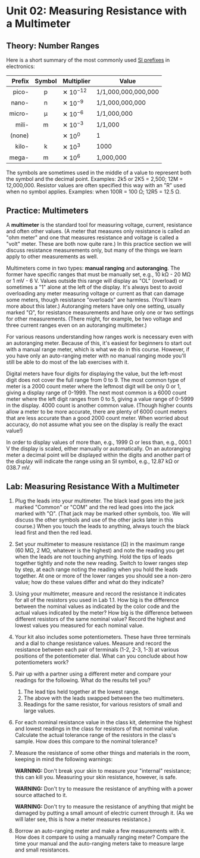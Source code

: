 Unit 02: Measuring Resistance with a Multimeter
===============================================

Theory: Number Ranges
---------------------

Here is a short summary of the most commonly used [SI prefixes][SI] in
electronics:


| Prefix | Symbol | Multiplier   | Value
| ------:|:------:| ------------ | -----------
| pico-  | p      | ✕ $10^{-12}$ | 1/1,000,000,000,000
| nano-  | n      | ✕ $10^{-9}$  | 1/1,000,000,000
| micro- | µ      | ✕ $10^{-6}$  | 1/1,000,000
| mili-  | m      | ✕ $10^{-3}$  | 1/1,000
| (none) |        | ✕ $10^0$     | 1
| kilo-  | k      | ✕ $10^3$     | 1000
| mega-  | m      | ✕ $10^6$     | 1,000,000


The symbols are sometimes used in the middle of a value to represent
both the symbol and the decimal point. Examples: 2k5 or 2K5 = 2,500;
12M = 12,000,000. Resistor values are often specified this way with an
"R" used when no symbol applies. Examples: when 100R = 100 Ω;  12R5 =
12.5 Ω.

[SI]: https://en.wikipedia.org/wiki/Metric_prefix


Practice: Multimeters
---------------------

A **multimeter** is the standard tool for measuring voltage, current,
resistance and often other values. (A meter that measures only
resistance is called an "ohm meter" and one that measures resistance
and voltage is called a "volt" meter. These are both now quite rare.)
In this practice section we will discuss resistance measurements only,
but many of the things we learn apply to other measurements as well.

Multimeters come in two types: **manual ranging** and **autoranging**.
The former have specific ranges that must be manually set,
e.g., 10 kΩ - 20 MΩ or 1 mV - 6 V. Values outside this range will
display as "OL" (overload) or sometimes a "1" alone at the left of the
display. It's always best to avoid overloading any meter measuring
voltage or current as that can damage some meters, though resistance
"overloads" are harmless. (You'll learn more about this later.)
Autoranging meters have only one setting, usually marked "Ω", for
resistance measurements and have only one or two settings for other
measurements. (There might, for example, be two voltage and three
current ranges even on an autoranging multimeter.)

For various reasons understanding how ranges work is necessary even
with an autoranging meter. Because of this, it's easiest for beginners
to start out with a manual range meter, which is what we do in this
course. However, if you have only an auto-ranging meter with no manual
ranging mode you'll still be able to do most of the lab exercises with
it.

Digital meters have four digits for displaying the value, but the
left-most digit does not cover the full range from 0 to 9. The most
common type of meter is a 2000 count meter where the leftmost digit
will be only 0 or 1, giving a display range of 0-1999. The next most
common is a 6000 count meter where the left digit ranges from 0 to 5,
giving a value range of 0-5999 in the display. 4000 count is another
common value. (Though higher counts allow a meter to be more accurate,
there are plenty of 6000 count meters that are less accurate than a
good 2000 count meter. When worried about accuracy, do not assume what
you see on the display is really the exact value!)

In order to display values of more than, e.g., 1999 Ω or less than,
e.g., 000.1 V the display is scaled, either manually or automatically.
On an autoranging meter a decimal point will be displayed within the
digits and another part of the display will indicate the range using
an SI symbol,  e.g., 12.87 kΩ or 038.7 mV.


Lab: Measuring Resistance With a Multimeter
-------------------------------------------

1. Plug the leads into your multimeter. The black lead goes into the
   jack marked "Common" or "COM" and the red lead goes into the jack
   marked with "Ω". (That jack may be marked other symbols, too. We
   will discuss the other symbols and use of the other jacks later in
   this course.) When you touch the leads to anything, always touch
   the black lead first and then the red lead.

2. Set your multimeter to measure resistance (Ω) in the maximum range
   (60 MΩ, 2 MΩ, whatever is the highest) and note the reading you get
   when the leads are not touching anything. Hold the tips of leads
   together tightly and note the new reading. Switch to lower ranges
   step by step, at each range noting the reading when you hold the
   leads together. At one or more of the lower ranges you should see a
   non-zero value; how do these values differ and what do they
   indicate?

3. Using your multimeter, measure and record the resistance it
   indicates for all of the resistors you used in Lab 1.1. How big is
   the difference between the nominal values as indicated by the color
   code and the actual values indicated by the meter? How big is the
   difference between different resistors of the same nominal value?
   Record the highest and lowest values you measured for each nominal
   value.

4. Your kit also includes some potentiometers. These have three
   terminals and a dial to change resistance values. Measure and
   record the resistance between each pair of terminals (1-2, 2-3,
   1-3) at various positions of the potentiometer dial. What can you
   conclude about how potentiometers work?

5. Pair up with a partner using a different meter and compare your
   readings for the following. What do the results tell you?

    1. The lead tips held together at the lowest range.
    2. The above with the leads swapped between the two multimeters.
    3. Readings for the same resistor, for various resistors of small
       and large values.

6. For each nominal resistance value in the class kit, determine the
   highest and lowest readings in the class for resistors of that
   nominal value. Calculate the actual tolerance range of the
   resistors in the class's sample. How does this compare to the
   nominal tolerance?

7. Measure the resistance of some other things and materials in the
   room, keeping in mind the following warnings:

    **WARNING:** Don't break your skin to measure your "internal"
    resistance; this can kill you. Measuring your skin resistance,
    however, is safe.

    **WARNING:** Don't try to measure the resistance of anything with a
    power source attached to it.

    **WARNING:** Don't try to measure the resistance of anything that
    might be damaged by putting a small amount of electric current
    through it. (As we will later see, this is how a meter measures
    resistance.)

8. Borrow an auto-ranging meter and make a few measurements with it.
   How does it compare to using a manually ranging meter? Compare the
   time your manual and the auto-ranging meters take to measure large
   and small resistances.
